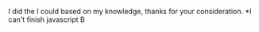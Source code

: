 I did the I could based on my knowledge, thanks for your consideration.
*I can't finish javascript B
